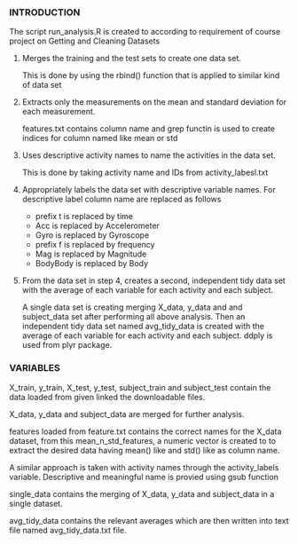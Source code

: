 ### INTRODUCTION

The script run_analysis.R is created to according to requirement of course project on Getting and Cleaning Datasets

1. Merges the training and the test sets to create one data set. 

	This is done by using the rbind() function that is applied to similar kind of data set

2. Extracts only the measurements on the mean and standard deviation for each measurement.

	features.txt contains column name and grep functin is used to create indices for column named like mean or std

3. Uses descriptive activity names to name the activities in the data set. 

	This is done by taking activity name and IDs from activity_labesl.txt

4. Appropriately labels the data set with descriptive variable names. 
	For descriptive label column name are replaced as follows 
	* prefix t is replaced by time
	* Acc is replaced by Accelerometer
	* Gyro is replaced by Gyroscope
	* prefix f is replaced by frequency
	* Mag is replaced by Magnitude
	* BodyBody is replaced by Body

5. From the data set in step 4, creates a second, independent tidy data set with the average of each variable for each activity and each subject.

	A single data set is creating merging X_data, y_data and and subject_data set after performing all above analysis. Then an independent tidy data set named avg_tidy_data is created with the average of each variable for each activity and each subject. ddply is used from plyr package. 


### VARIABLES

X_train, y_train, X_test, y_test, subject_train and subject_test contain the data loaded from given linked the downloadable files.

X_data, y_data and subject_data are merged for further analysis.

features loaded from feature.txt contains the correct names for the X_data dataset, from this mean_n_std_features, a numeric vector is created to to extract the desired data having mean() like and std() like as column name.

A similar approach is taken with activity names through the activity_labels variable. Descriptive and meaningful name is provied using gsub function

single_data contains the merging of X_data, y_data and subject_data in a single dataset.

avg_tidy_data contains the relevant averages which are then written into text file named avg_tidy_data.txt file.
